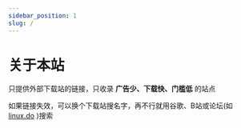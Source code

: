```yaml
---
sidebar_position: 1
slug: /
---
```


# 关于本站

只提供外部下载站的链接，只收录 **广告少、下载快、门槛低** 的站点

如果链接失效，可以换个下载站搜名字，再不行就用谷歌、B站或论坛(如 [linux.do](https://linux.do/) )搜索